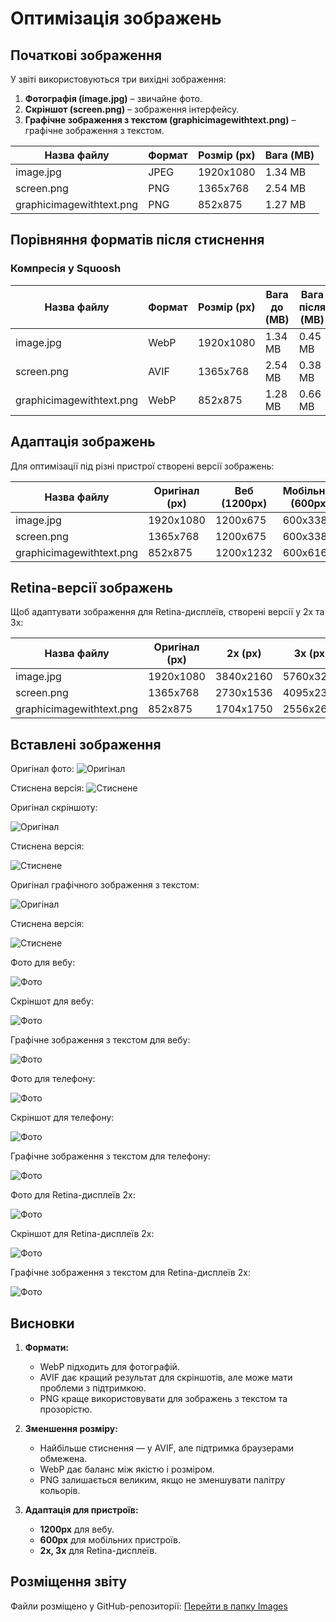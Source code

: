 # Оптимізація зображень

## Початкові зображення
У звіті використовуються три вихідні зображення:
1. **Фотографія (image.jpg)** – звичайне фото.
2. **Скріншот (screen.png)** – зображення інтерфейсу.
3. **Графічне зображення з текстом (graphicimagewithtext.png)** – графічне зображення з текстом.

| Назва файлу | Формат | Розмір (px) | Вага (MB) |
|-------------|--------|------------|----------|
| image.jpg | JPEG | 1920x1080 | 1.34 MB |
| screen.png | PNG | 1365x768 | 2.54 MB |
| graphicimagewithtext.png | PNG | 852x875 | 1.27 MB |

## Порівняння форматів після стиснення

### Компресія у Squoosh

| Назва файлу | Формат | Розмір (px) | Вага до (MB) | Вага після (MB) | Відсоток зменшення |
|-------------|--------|------------|--------------|--------------|----------------|
| image.jpg   | WebP   | 1920x1080  | 1.34 MB      |      0.45 MB | -66%           |
| screen.png  | AVIF   | 1365x768   | 2.54 MB      | 0.38 MB      | -85%           |
| graphicimagewithtext.png | WebP |852x875|1.28 MB | 0.66 MB      | -48.44%        |

## Адаптація зображень

Для оптимізації під різні пристрої створені версії зображень:

| Назва файлу | Оригінал (px) | Веб (1200px) | Мобільний (600px) |
|-------------|--------------|-------------|-------------|
| image.jpg | 1920x1080 | 1200x675 | 600x338 |
| screen.png | 1365x768 | 1200x675 | 600x338 |
| graphicimagewithtext.png | 852x875 | 1200x1232 | 600x616 |

## Retina-версії зображень

Щоб адаптувати зображення для Retina-дисплеїв, створені версії у 2x та 3x:

| Назва файлу | Оригінал (px) | 2x (px) | 3x (px) |
|-------------|--------------|--------|--------|
| image.jpg | 1920x1080 | 3840x2160 | 5760x3240 |
| screen.png | 1365x768 | 2730x1536 | 4095x2304 |
| graphicimagewithtext.png | 852x875 | 1704x1750 | 2556x2625 |

## Вставлені зображення

Оригінал фото:
![Оригінал](Images/image.jpg)


Стиснена версія:
![Стиснене](Images/imageCompress.webp)

Оригінал cкріншоту:

![Оригінал](Images/screen.png)

Стиснена версія:

![Стиснене](Images/screenCompress65%.webp)

Оригінал графічного зображення з текстом:

![Оригінал](Images/graphicimagewithtext.png)

Стиснена версія:

![Стиснене](Images/graphicimagewithtextCompress.webp)

Фото для вебу:

![Фото](Images/image1200.webp)

Скріншот для вебу:

![Фото](Images/Screen1200w.jpg)

Графічне зображення з текстом для вебу:

![Фото](Images/GraphicImageWithText1200w.jpg)

Фото для телефону:

![Фото](Images/image600.webp)

Скріншот для телефону:

![Фото](Images/Screen600w.jpg)

Графічне зображення з текстом для телефону:

![Фото](Images/GraphicImageWithText600w.jpg)

Фото для Retina-дисплеїв 2х:

![Фото]( Images/image200%.webp )

Скріншот для Retina-дисплеїв 2х:

![Фото]( Images/Screen200%preset.jpg )

Графічне зображення з текстом для Retina-дисплеїв 2х:

![Фото]( Images/GraphicImageWithText200%preset.jpg )

## Висновки

1. **Формати:**  
   - WebP підходить для фотографій.  
   - AVIF дає кращий результат для скріншотів, але може мати проблеми з підтримкою.  
   - PNG краще використовувати для зображень з текстом та прозорістю.  

2. **Зменшення розміру:**  
   - Найбільше стиснення — у AVIF, але підтримка браузерами обмежена.  
   - WebP дає баланс між якістю і розміром.  
   - PNG залишається великим, якщо не зменшувати палітру кольорів.  

3. **Адаптація для пристроїв:**  
   - **1200px** для вебу.  
   - **600px** для мобільних пристроїв.  
   - **2x, 3x** для Retina-дисплеїв.  

## Розміщення звіту
Файли розміщено у GitHub-репозиторії:
[Перейти в папку Images](https://github.com/Xoxxma/UI-UX-WORKSHOP/tree/main/WorkShop_1/Images)

